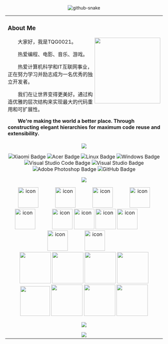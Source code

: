 <div align="center">

 <!-- Snake Code Contribution Map 贪吃蛇代码贡献图 -->
<picture>
  <source media="(prefers-color-scheme: dark)" srcset="https://cdn.jsdelivr.net/gh/TQG0021/TQG0021/profile-snake-contrib/github-contribution-grid-snake-dark.svg" />
  <source media="(prefers-color-scheme: light)" srcset="https://cdn.jsdelivr.net/gh/TQG0021/TQG0021/profile-snake-contrib/github-contribution-grid-snake.svg" />
  <img alt="github-snake" src="https://cdn.jsdelivr.net/gh/TQG0021/TQG0021/profile-snake-contrib/github-contribution-grid-snake-dark.svg" />
</picture>

</div>


<table>
<tr><td>

<!-- About me 关于我 -->
### About Me

<img align="right" width="210"  src="https://cdn.jsdelivr.net/gh/TQG0021/TQG0021/assets/images/GitHub-Logo.png" />

<p>&emsp;&emsp;大家好，我是TQG0021。</p>
<p>&emsp;&emsp;热爱编程、电影、音乐、游戏。</p>
<p>&emsp;&emsp;热爱计算机科学和IT互联网事业，正在努力学习并励志成为一名优秀的独立开发者。</p>
<p>&emsp;&emsp;我们在让世界变得更美好。通过构造优雅的层次结构来实现最大的代码重用和可扩展性。</p>
<p><strong>&emsp;&emsp;We're making the world a better place. Through constructing elegant hierarchies for maximum code reuse and extensibility.</strong></p>

</td></tr>

<tr>
<td>
<div align="center" >
<!-- Quotes 名人名言 -->
<img src="https://quotes-github-readme.vercel.app/api?type=horizontal&theme=dark" /><br>
 


<!-- programming tool icon  常用的工具-->

![Xiaomi Badge](https://img.shields.io/badge/Xiaomi-FF6900?logo=xiaomi&logoColor=fff&style=flat)
![Acer Badge](https://img.shields.io/badge/Acer-78BC27?logo=Acer&logoColor=fff&style=flat)
![Linux Badge](https://img.shields.io/badge/Linux-FCC624?logo=linux&logoColor=000&style=flat)
![Windows Badge](https://img.shields.io/badge/Windows-0078D6?logo=windows&logoColor=fff&style=flat)
![Visual Studio Code Badge](https://img.shields.io/badge/Visual%20Studio%20Code-007ACC?logo=visualstudiocode&logoColor=fff&style=flat)
![Visual Studio Badge](https://img.shields.io/badge/Visual%20Studio-5C2D91?logo=visualstudio&logoColor=fff&style=flat)
![Adobe Photoshop Badge](https://img.shields.io/badge/Adobe%20Photoshop-31A8FF?logo=adobephotoshop&logoColor=fff&style=flat)
![GitHub Badge](https://img.shields.io/badge/GitHub-181717?logo=github&logoColor=fff&style=flat)

<!-- programming tool icon 编程工具图标 -->
<img src="https://skillicons.dev/icons?i=github,linux,mysql,vim,ps,pr,c,cpp,java,py,cs,idea,matlab,git" /><br>

<!-- svg -->
<img src="https://techstack-generator.vercel.app/kubernetes-icon.svg" alt="icon" width="65" style="width: 65px; height: 65px; margin-right: 50px; margin-bottom: 0px;" />
<img src="https://techstack-generator.vercel.app/js-icon.svg" alt="icon" width="65" style="width: 65px; height: 65px; margin-right: 50px; margin-bottom: 0px;" />
<img src="https://techstack-generator.vercel.app/mysql-icon.svg" alt="icon" width="65" style="width: 65px; height: 65px; margin-right: 50px; margin-bottom: 0px;" />
<img src="https://techstack-generator.vercel.app/webpack-icon.svg" alt="icon" width="65" style="width: 65px; height: 65px; margin-right: 0px; margin-bottom: 0px;" />
<img src="https://techstack-generator.vercel.app/docker-icon.svg" alt="icon" width="65" style="width: 65px; height: 65px; margin-right: 50px; margin-bottom: 0px;" /> 
<img src="https://techstack-generator.vercel.app/redux-icon.svg" alt="icon" width="65" style="width: 65px; height: 65px; margin-right: 0px; margin-bottom: 0px;" />
<img src="https://techstack-generator.vercel.app/java-icon.svg" alt="icon" width="65" style="width: 65px; height: 65px; margin-right: 0px; margin-bottom: 0px;" />
<img src="https://techstack-generator.vercel.app/eslint-icon.svg" alt="icon" width="65" style="width: 65px; height: 65px; margin-right: 0px; margin-bottom: 0px;" />
<img src="https://techstack-generator.vercel.app/aws-icon.svg" alt="icon" width="65" style="width: 65px; height: 65px; margin-right: 50px; margin-bottom: 0px;" />
<img src="https://techstack-generator.vercel.app/ts-icon.svg" alt="icon" width="65" style="width: 65px; height: 65px; margin-right: 50px; margin-bottom: 0px;" />
<img src="https://techstack-generator.vercel.app/nginx-icon.svg" alt="icon" width="65" style="width: 65px; height: 65px; margin-right: 50px; margin-bottom: 0px;" /><br>

<!-- gif -->
<img height="100" width="100" src="https://cdn.jsdelivr.net/gh/TQG0021/TQG0021/assets/images/html.webp">
<img height="100" width="100" src="https://cdn.jsdelivr.net/gh/TQG0021/TQG0021/assets/images/cssgif.webp">
<img height="100" width="100" src="https://cdn.jsdelivr.net/gh/TQG0021/TQG0021/assets/images/vscode.webp">
<img height="100" width="100" src="https://cdn.jsdelivr.net/gh/TQG0021/TQG0021/assets/images/react.webp">
<img height="95" width="95" src="https://cdn.jsdelivr.net/gh/TQG0021/TQG0021/assets/images/vue.webp">
<img height="100" width="100" src="https://cdn.jsdelivr.net/gh/TQG0021/TQG0021/assets/images/python.webp">
<img height="100" width="100" src="https://cdn.jsdelivr.net/gh/TQG0021/TQG0021/assets/images/js.webp">
<img height="100" width="100" src="https://cdn.jsdelivr.net/gh/TQG0021/TQG0021/assets/images/github.webp">

<!-- just img 图片 -->
<img src="https://cdn.jsdelivr.net/gh/TQG0021/TQG0021/assets/images/icon.png" /></div>

<div align="center" >

<!-- just img 图片 -->
<img src="https://cdn.jsdelivr.net/gh/TQG0021/TQG0021/assets/images/rocket.png"/>
</div>
